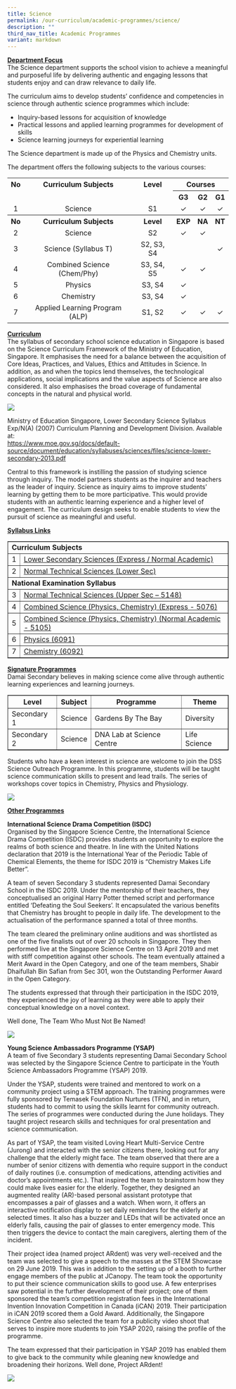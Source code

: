 ```yaml
---
title: Science
permalink: /our-curriculum/academic-programmes/science/
description: ""
third_nav_title: Academic Programmes
variant: markdown
---
```

<p><strong><u>Department Focus<br></u></strong>The Science department supports the school vision to achieve a meaningful and purposeful life by delivering authentic and engaging lessons that students enjoy and can draw relevance to daily life.</p>
<p>The curriculum aims to develop students’ confidence and competencies in science through authentic science programmes which include:</p>
<div>
<ul>
<li>Inquiry-based lessons for acquisition of knowledge</li>
<li>Practical lessons and applied learning programmes for development of skills</li>
<li>Science learning journeys for experiential learning</li>
</ul>
<p>The Science department is made up of the Physics and Chemistry units.&nbsp;</p>
<p>The department offers the following subjects to the various courses:</p>
</div>

<table>
	<tbody>
		<tr>
			<th style="text-align: center;">No</th>
			<th style="text-align: center;">Curriculum Subjects</th>
			<th style="text-align: center;">Level</th>
			<th style="text-align: center;" colspan="3">Courses</th>
		</tr>
		<tr>
			<td>&nbsp;</td>
				<td>&nbsp;</td>
			<td>&nbsp;</td>
				<th style="text-align: center;">G3</th>
				<th style="text-align: center;">G2</th>
				<th style="text-align: center;">G1</th>
			</tr>
		<tr>
			<td style="text-align: center;">1</td>
				<td style="text-align: center;">Science</td>
			<td style="text-align: center;">S1</td>
				<td style="text-align: center;">✓</td>
				<td style="text-align: center;">✓</td>
				<td style="text-align: center;">✓</td>
			</tr>
			<tr>
			<th style="text-align: center;">No</th>
			<th style="text-align: center;">Curriculum Subjects</th>
			<th style="text-align: center;">Level</th>
			<th style="text-align: center;">EXP</th>
				<th style="text-align: center;">NA</th>
				<th style="text-align: center;">NT</th>
		</tr>
			<tr>
			<td style="text-align: center;">2</td>
				<td style="text-align: center;">Science</td>
			<td style="text-align: center;">S2</td>
				<td style="text-align: center;">✓</td>
				<td style="text-align: center;">✓</td>
				<td style="text-align: center;">&nbsp;</td>
			</tr>
		<tr><td style="text-align: center;">3</td>
				<td style="text-align: center;">Science (Syllabus T)</td>
			<td style="text-align: center;">S2, S3, S4</td>
				<td style="text-align: center;">&nbsp;</td>
				<td style="text-align: center;">&nbsp;</td>
				<td style="text-align: center;">✓</td>
			</tr>
			<tr><td style="text-align: center;">4</td>
				<td style="text-align: center;">Combined Science (Chem/Phy)</td>
			<td style="text-align: center;">S3, S4, S5</td>
				<td style="text-align: center;">✓</td>
				<td style="text-align: center;">✓</td>
				<td style="text-align: center;">&nbsp;</td>
			</tr>
			<tr><td style="text-align: center;">5</td>
				<td style="text-align: center;">Physics</td>
			<td style="text-align: center;">S3, S4</td>
				<td style="text-align: center;">✓</td>
				<td style="text-align: center;">&nbsp;</td>
				<td style="text-align: center;">&nbsp;</td>
			</tr>
			<tr><td style="text-align: center;">6</td>
				<td style="text-align: center;">Chemistry</td>
			<td style="text-align: center;">S3, S4</td>
				<td style="text-align: center;">✓</td>
				<td style="text-align: center;">&nbsp;</td>
				<td style="text-align: center;">&nbsp;</td>
			</tr>
			<tr><td style="text-align: center;">7</td>
				<td style="text-align: center;">Applied Learning Program (ALP)</td>
			<td style="text-align: center;">S1, S2</td>
				<td style="text-align: center;">✓</td>
				<td style="text-align: center;">✓</td>
				<td style="text-align: center;">✓</td>
			</tr>
	</tbody>
	</table>

<p><strong><u>Curriculum<br></u></strong>The syllabus of secondary school science education in Singapore is based on the Science Curriculum Framework of the Ministry of Education, Singapore. It emphasises the need for a balance between the acquisition of Core Ideas, Practices, and Values, Ethics and Attitudes in Science. In addition, as and when the topics lend themselves, the technological applications, social implications and the value aspects of Science are also considered. It also emphasises the broad coverage of fundamental concepts in the natural and physical world.</p>
<img src="/images/Curriculum/Science/2023_science_6.png">
<p>Ministry of Education Singapore, Lower Secondary Science Syllabus Exp/N(A) (2007) Curriculum Planning and Development Division. Available at:<br><a href="https://www.moe.gov.sg/docs/default-source/document/education/syllabuses/sciences/files/science-lower-secondary-2013.pdf" target="_blank" rel="noopener">https://www.moe.gov.sg/docs/default-source/document/education/syllabuses/sciences/files/science-lower-secondary-2013.pdf</a>&nbsp;</p>
<p>Central&nbsp;to this framework is instilling the passion of studying science through inquiry. The model partners students as the inquirer and teachers as the leader of inquiry. Science as inquiry aims to improve students’ learning by getting them to be more participative. This would provide students with an authentic learning experience and a higher level of engagement. The curriculum design seeks to enable students to view the pursuit of science as meaningful and useful.</p>
<p><strong><u>Syllabus Links</u></strong></p>
<table border="1">
<tbody>
<tr>
<td colspan="2"><strong>Curriculum Subjects </strong></td>
</tr>
<tr>
<td>1</td>
<td><a href="https://www.moe.gov.sg/docs/default-source/document/education/syllabuses/sciences/files/science-lower-secondary-2013.pdf" target="_blank" rel="noopener">Lower Secondary Sciences (Express / Normal Academic)</a></td>
</tr>
<tr>
<td>2</td>
<td><a href="https://www.moe.gov.sg/docs/default-source/document/education/syllabuses/sciences/files/science-lower-upper-secondary-2014.pdf" target="_blank" rel="noopener">Normal Technical Sciences (Lower Sec)</a></td>
</tr>
<tr>
<td colspan="2"><strong>National Examination Syllabus</strong></td>
</tr>
<tr>
<td>3</td>
<td><a href="https://www.seab.gov.sg/content/syllabus/nlevel/2018Syllabus/5148_2018.pdf" target="_blank" rel="noopener">Normal Technical Sciences (Upper Sec – 5148)</a></td>
</tr>
<tr>
<td>4</td>
<td><a href="https://www.seab.gov.sg/content/syllabus/olevel/2018Syllabus/5076_2018.pdf" target="_blank" rel="noopener">Combined Science (Physics, Chemistry) (Express - 5076)</a></td>
</tr>
<tr>
<td>5</td>
<td><a href="https://www.seab.gov.sg/content/syllabus/nlevel/2018Syllabus/5105_2018.pdf" target="_blank" rel="noopener">Combined Science (Physics, Chemistry) (Normal Academic - 5105)</a></td>
</tr>
<tr>
<td>6</td>
<td><a href="https://www.seab.gov.sg/content/syllabus/olevel/2018Syllabus/6091_2018.pdf" target="_blank" rel="noopener">Physics (6091)</a>&nbsp;</td>
</tr>
<tr>
<td>7</td>
<td><a href="https://www.seab.gov.sg/content/syllabus/olevel/2018Syllabus/6092_2018.pdf" target="_blank" rel="noopener">Chemistry (6092)</a></td>
</tr>
</tbody>
</table>
<div>
<p><strong><u>Signature Programmes<br></u></strong>Damai Secondary believes in making science come alive through authentic learning experiences and learning journeys.</p>
<table border="1">
<tbody>
<tr>
<th>Level</th>
<th>Subject</th>
<th>Programme</th>
<th>Theme</th>
</tr>
<tr>
<td>Secondary 1</td>
<td>Science</td>
<td>Gardens By The Bay</td>
<td>Diversity</td>
</tr>
<tr>
<td>Secondary 2</td>
<td>Science</td>
<td>DNA Lab at Science Centre</td>
<td>Life Science</td>
</tr>
</tbody>
</table>
<p>Students who have a keen interest in science are welcome to join the DSS Science Outreach Programme. In this programme, students will be taught science communication skills to present and lead trails. The series of workshops cover topics in Chemistry, Physics and Physiology.</p>
<img src="/images/sci2.png">
	<p><strong><u>Other Programmes</u></strong></p>
<p><strong>International Science Drama Competition (ISDC)</strong><br>Organised by the Singapore Science Centre, the International Science Drama Competition (ISDC) provides students an opportunity to explore the realms of both science and theatre. In line with the United Nations declaration that 2019 is the International Year of the Periodic Table of Chemical Elements, the theme for ISDC 2019 is “Chemistry Makes Life Better”.&nbsp;</p>
<p>A team of seven Secondary 3 students represented Damai Secondary School in the ISDC 2019. Under the mentorship of their teachers, they conceptualised an original Harry Potter themed script and performance entitled ‘Defeating the Soul Seekers’. It encapsulated the various benefits that Chemistry has brought to people in daily life. The development to the actualisation of the performance spanned a total of three months.&nbsp;</p>
<p>The team cleared the preliminary online auditions and was shortlisted as one of the five finalists out of over 20 schools in Singapore. They then performed live at the Singapore Science Centre on 13 April 2019 and met with stiff competition against other schools. The team eventually attained a Merit Award in the Open Category, and one of the team members, Shabir Dhaifullah Bin Safian from Sec 301, won the Outstanding Performer Award in the Open Category.&nbsp;</p>
<p>The students expressed that through their participation in the ISDC 2019, they experienced the joy of learning as they were able to apply their conceptual knowledge on a novel context.&nbsp;</p>
<p>Well done, The Team Who Must Not Be Named!</p>
<img src="/images/sci3.png">
	<p><strong>Young Science Ambassadors Programme (YSAP)<br></strong>A team of five Secondary 3 students representing Damai Secondary School was selected by the Singapore Science Centre to participate in the Youth Science Ambassadors Programme (YSAP) 2019.&nbsp;</p>
<p>Under the YSAP, students were trained and mentored to work on a community project using a STEM approach. The training programmes were fully sponsored by Temasek Foundation Nurtures (TFN), and in return, students had to commit to using the skills learnt for community outreach. The series of programmes were conducted during the June holidays. They taught project research skills and techniques for oral presentation and science communication.</p>
<p>As part of YSAP, the team visited Loving Heart Multi-Service Centre (Jurong) and interacted with the senior citizens there, looking out for any challenge that the elderly might face. The team observed that there are a number of senior citizens with dementia who require support in the conduct of daily routines (i.e. consumption of medications, attending activities and doctor’s appointments etc.). That inspired the team to brainstorm how they could make lives easier for the elderly. Together, they designed an augmented reality (AR)-based personal assistant prototype that encompasses a pair of glasses and a watch. When worn, it offers an interactive notification display to set daily reminders for the elderly at selected times. It also has a buzzer and LEDs that will be activated once an elderly falls, causing the pair of glasses to enter emergency mode. This then triggers the device to contact the main caregivers, alerting them of the incident.&nbsp;</p>
<p>Their project idea (named project ARdent) was very well-received and the team was selected to give a speech to the masses at the STEM Showcase on 29 June 2019. This was in addition to the setting up of a booth to further engage members of the public at JCanopy. The team took the opportunity to put their science communication skills to good use. A few enterprises saw potential in the further development of their project; one of them sponsored the team’s competition registration fees in the International Invention Innovation Competition in Canada (iCAN) 2019. Their participation in iCAN 2019 scored them a Gold Award. Additionally, the Singapore Science Centre also selected the team for a publicity video shoot that serves to inspire more students to join YSAP 2020, raising the profile of the programme.&nbsp;</p>
<p>The team expressed that their participation in YSAP 2019 has enabled them to give back to the community while gleaning new knowledge and broadening their horizons.&nbsp;Well done, Project ARdent!</p>
<img src="/images/sci4.png"></div>